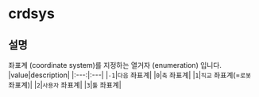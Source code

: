 ﻿# crdsys

## 설명

좌표계 (coordinate system)를 지정하는 열거자 (enumeration) 입니다.
|value|description|
|:---:|:---|
|`-1`|`다음` 좌표계|
|`0`|`축` 좌표계|
|`1`|`직교` 좌표계(=`로봇` 좌표계)|
|`2`|`사용자` 좌표계|
|`3`|`툴` 좌표계|

